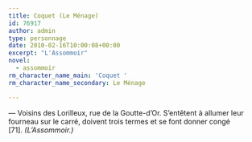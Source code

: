 ```yaml
---
title: Coquet (Le Ménage)
id: 76917
author: admin
type: personnage
date: 2010-02-16T10:00:08+00:00
excerpt: "L'Assommoir"
novel:
  - assommoir
rm_character_name_main: 'Coquet '
rm_character_name_secondary: Le Ménage

---
```

— Voisins des Lorilleux, rue de la Goutte-d&rsquo;Or. S&rsquo;entêtent à allumer leur fourneau sur le carré, doivent trois termes et se font donner congé [71]. _(L&rsquo;Assommoir.)_
